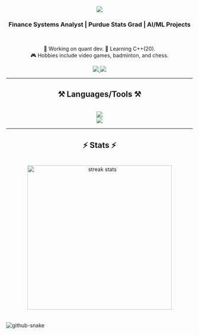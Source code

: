 <h1 align="center">
    <img src="https://readme-typing-svg.herokuapp.com/?font=Righteous&size=35&center=true&vCenter=true&width=500&height=70&duration=4000&lines=Hey+there!+👋;+I'm+Anish+Tiwari!;" />
</h1>
<h3 align="center">Finance Systems Analyst | Purdue Stats Grad | AI/ML Projects</h3>
<br/>
<div align="center">    
    
🌱 Working on quant dev.
🧠 Learning C++(20).  
🎮 Hobbies include video games, badminton, and chess.  
 </div>

  
<div align="center"> 
  <a href="mailto:anishtiwari425@gmail.com">
    <img src="https://img.shields.io/badge/Gmail-333333?style=for-the-badge&logo=gmail&logoColor=red" />
  </a>
  <a href="https://www.linkedin.com/in/anish-tiwari--/" target="_blank">
    <img src="https://img.shields.io/badge/LinkedIn-0077B5?style=for-the-badge&logo=linkedin&logoColor=white" target="_blank" />
  </a>
</div>
 <hr/>
<h2 align="center">⚒️ Languages/Tools ⚒️</h2>
<br/>
<div align="center">
  <img src="https://skillicons.dev/icons?i=cpp,python,r,lua,bash" /><br/>   
    <img src="https://skillicons.dev/icons?i=pytorch,arch,linux,neovim,vscode,github,docker" />
<br/>    
</div>

<hr/>
<h2 align="center">⚡ Stats ⚡</h2>
<br>
<div align=center>
  <img width=390 src="https://streak-stats.demolab.com?user=Anish1337&theme=midnight-purple&border_radius=10" alt="streak stats"/>
</div>
<br/><br/>

<picture>
  <source media="(prefers-color-scheme: dark)" srcset="https://raw.githubusercontent.com/Anish1337/Anish1337/output/github-snake-dark.svg" />
  <source media="(prefers-color-scheme: light)" srcset="https://raw.githubusercontent.com/Anish1337/Anish1337/output/github-snake.svg" />
  <img alt="github-snake" src="https://raw.githubusercontent.com/tobiasmeyhoefer/tobiasmeyhoefer/output/github-snake.svg" />
</picture>  
